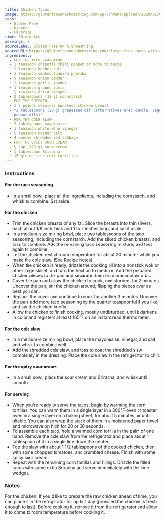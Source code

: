 ```yaml
---
title: Chicken Tacos
image: https://glutenfreeonashoestring.com/wp-content/uploads/2020/01/Chicken-tacos-600x600-1.jpg
tags:
  - Gluten Free
  - Dinner
  - Favorite
time: 30 minutes
servings: 5
sourceLabel: Gluten Free On A Shoestring
sourceURL: https://glutenfreeonashoestring.com/gluten-free-tacos-with-chicken/
ingredients:
  - FOR THE TACO SEASONING
  - 1 teaspoon chipotle chili pepper or more to taste
  - 1 teaspoon kosher salt
  - 1 teaspoon smoked Spanish paprika
  - ½ teaspoon onion powder
  - 1 teaspoon garlic powder
  - 1 teaspoon ground cumin
  - ½ teaspoon dried oregano
  - 2 tablespoons (18 g) cornstarch
  - FOR THE CHICKEN
  - 1 ¼ pounds skinless boneless chicken breast
  - "2 tablespoons (28 g) grapeseed oil (alternatives are: canola, vegetable,
    peanut oils)"
  - FOR THE COLE SLAW
  - 2 tablespoons mayonnaise
  - 1 teaspoon white wine vinegar
  - ⅛ teaspoon kosher salt
  - 4 ounces shredded red cabbage
  - FOR THE SPICY SOUR CREAM
  - ½ cup (128 g) sour cream
  - 1 tablespoon Sriracha
  - 15 gluten free corn tortillas
---
```

### Instructions

#### For the taco seasoning

* In a small bowl, place all the ingredients, including the cornstarch, and whisk to combine. Set aside.

#### For the chicken

* Trim the chicken breasts of any fat. Slice the breasts into thin slivers, each about 1/8 inch thick and 1 to 2 inches long, and set it aside.
* In a medium-size mixing bowl, place two tablespoons of the taco seasoning, including the cornstarch. Add the sliced chicken breasts, and toss to combine. Add the remaining taco seasoning mixture, and toss again to combine.
* Let the chicken rest at room temperature for about 30 minutes while you make the cole slaw. (See Recipe Notes)
* When the chicken is ready, drizzle the cooking oil into a nonstick wok or other large skillet, and turn the heat on to medium. Add the prepared chicken pieces to the pan and separate them from one another a bit.
* Cover the pan and allow the chicken to cook, undisturbed, for 2 minutes. Uncover the pan, stir the chicken around, flipping the pieces over as best you can.
* Replace the cover and continue to cook for another 3 minutes. Uncover the pan, add more taco seasoning by the quarter teaspoonful if you like, and stir the chicken briefly.
* Allow the chicken to finish cooking, mostly undisturbed, until it darkens in color and registers at least 165°F on an instant read thermometer.

#### For the cole slaw

* In a medium-size mixing bowl, place the mayonnaise, vinegar, and salt, and whisk to combine well.
* Add the shredded cole slaw, and toss to coat the shredded slaw completely in the dressing. Place the cole slaw in the refrigerator to chill.

#### For the spicy sour cream

* In a small bowl, place the sour cream and Sriracha, and whisk until smooth.

#### For serving

* When you're ready to serve the tacos, begin by warming the corn tortillas. You can warm them in a single layer in a 300°F oven or toaster oven in a single layer on a baking sheet, for about 5 minutes, or until pliable. You can also wrap the stack of them in a moistened paper towel and microwave on high for 20 or 30 seconds.
* To assemble each taco, hold a warmed corn tortilla in the palm of one hand. Remove the cole slaw from the refrigerator and place about 1 tablespoon of it in a single line down the center.
* Top the slaw with about 1 1/2 tablespoons of the cooked chicken, then with some chopped tomatoes, and crumbled cheese. Finish with some spicy sour cream.
* Repeat with the remaining corn tortillas and fillings. Drizzle the filled tacos with some extra Sriracha and serve immediately with the lime wedges.

### Notes

For the chicken: If you'd like to prepare the raw chicken ahead of time, you can place it in the refrigerator for up to 1 day (provided the chicken is fresh enough to last). Before cooking it, remove it from the refrigerator and allow it to come to room temperature before cooking it.